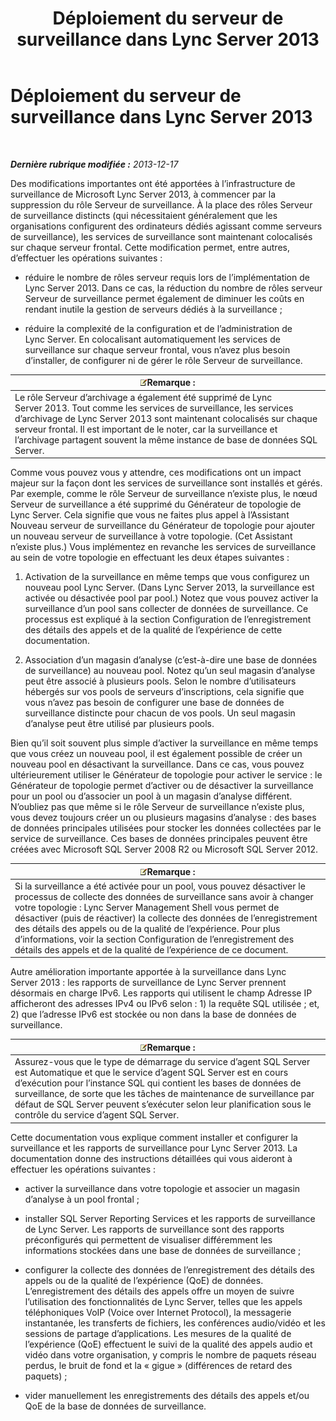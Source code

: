 ﻿---
title: Déploiement du serveur de surveillance dans Lync Server 2013
TOCTitle: Déploiement du serveur de surveillance dans Lync Server 2013
ms:assetid: 117f4a3e-0670-4388-a553-b9854921145f
ms:mtpsurl: https://technet.microsoft.com/fr-fr/library/Gg398199(v=OCS.15)
ms:contentKeyID: 49296295
ms.date: 05/20/2016
mtps_version: v=OCS.15
ms.translationtype: HT
---

# Déploiement du serveur de surveillance dans Lync Server 2013

 

_**Dernière rubrique modifiée :** 2013-12-17_

Des modifications importantes ont été apportées à l’infrastructure de surveillance de Microsoft Lync Server 2013, à commencer par la suppression du rôle Serveur de surveillance. À la place des rôles Serveur de surveillance distincts (qui nécessitaient généralement que les organisations configurent des ordinateurs dédiés agissant comme serveurs de surveillance), les services de surveillance sont maintenant colocalisés sur chaque serveur frontal. Cette modification permet, entre autres, d’effectuer les opérations suivantes :

  - réduire le nombre de rôles serveur requis lors de l’implémentation de Lync Server 2013. Dans ce cas, la réduction du nombre de rôles serveur Serveur de surveillance permet également de diminuer les coûts en rendant inutile la gestion de serveurs dédiés à la surveillance ;

  - réduire la complexité de la configuration et de l’administration de Lync Server. En colocalisant automatiquement les services de surveillance sur chaque serveur frontal, vous n’avez plus besoin d’installer, de configurer ni de gérer le rôle Serveur de surveillance.

<table>
<thead>
<tr class="header">
<th><img src="images/Gg398920.note(OCS.15).gif" title="note" alt="note" />Remarque :</th>
</tr>
</thead>
<tbody>
<tr class="odd">
<td>Le rôle Serveur d’archivage a également été supprimé de Lync Server 2013. Tout comme les services de surveillance, les services d’archivage de Lync Server 2013 sont maintenant colocalisés sur chaque serveur frontal. Il est important de le noter, car la surveillance et l’archivage partagent souvent la même instance de base de données SQL Server.</td>
</tr>
</tbody>
</table>


Comme vous pouvez vous y attendre, ces modifications ont un impact majeur sur la façon dont les services de surveillance sont installés et gérés. Par exemple, comme le rôle Serveur de surveillance n’existe plus, le nœud Serveur de surveillance a été supprimé du Générateur de topologie de Lync Server. Cela signifie que vous ne faites plus appel à l’Assistant Nouveau serveur de surveillance du Générateur de topologie pour ajouter un nouveau serveur de surveillance à votre topologie. (Cet Assistant n’existe plus.) Vous implémentez en revanche les services de surveillance au sein de votre topologie en effectuant les deux étapes suivantes :

1.  Activation de la surveillance en même temps que vous configurez un nouveau pool Lync Server. (Dans Lync Server 2013, la surveillance est activée ou désactivée pool par pool.) Notez que vous pouvez activer la surveillance d’un pool sans collecter de données de surveillance. Ce processus est expliqué à la section Configuration de l’enregistrement des détails des appels et de la qualité de l’expérience de cette documentation.

2.  Association d’un magasin d’analyse (c’est-à-dire une base de données de surveillance) au nouveau pool. Notez qu’un seul magasin d’analyse peut être associé à plusieurs pools. Selon le nombre d’utilisateurs hébergés sur vos pools de serveurs d’inscriptions, cela signifie que vous n’avez pas besoin de configurer une base de données de surveillance distincte pour chacun de vos pools. Un seul magasin d’analyse peut être utilisé par plusieurs pools.

Bien qu’il soit souvent plus simple d’activer la surveillance en même temps que vous créez un nouveau pool, il est également possible de créer un nouveau pool en désactivant la surveillance. Dans ce cas, vous pouvez ultérieurement utiliser le Générateur de topologie pour activer le service : le Générateur de topologie permet d’activer ou de désactiver la surveillance pour un pool ou d’associer un pool à un magasin d’analyse différent. N’oubliez pas que même si le rôle Serveur de surveillance n’existe plus, vous devez toujours créer un ou plusieurs magasins d’analyse : des bases de données principales utilisées pour stocker les données collectées par le service de surveillance. Ces bases de données principales peuvent être créées avec Microsoft SQL Server 2008 R2 ou Microsoft SQL Server 2012.

<table>
<thead>
<tr class="header">
<th><img src="images/Gg398920.note(OCS.15).gif" title="note" alt="note" />Remarque :</th>
</tr>
</thead>
<tbody>
<tr class="odd">
<td>Si la surveillance a été activée pour un pool, vous pouvez désactiver le processus de collecte des données de surveillance sans avoir à changer votre topologie : Lync Server Management Shell vous permet de désactiver (puis de réactiver) la collecte des données de l’enregistrement des détails des appels ou de la qualité de l’expérience. Pour plus d’informations, voir la section Configuration de l’enregistrement des détails des appels et de la qualité de l’expérience de ce document.</td>
</tr>
</tbody>
</table>


Autre amélioration importante apportée à la surveillance dans Lync Server 2013 : les rapports de surveillance de Lync Server prennent désormais en charge IPv6. Les rapports qui utilisent le champ Adresse IP afficheront des adresses IPv4 ou IPv6 selon : 1) la requête SQL utilisée ; et, 2) que l’adresse IPv6 est stockée ou non dans la base de données de surveillance.

<table>
<thead>
<tr class="header">
<th><img src="images/Gg398920.note(OCS.15).gif" title="note" alt="note" />Remarque :</th>
</tr>
</thead>
<tbody>
<tr class="odd">
<td>Assurez-vous que le type de démarrage du service d’agent SQL Server est Automatique et que le service d’agent SQL Server est en cours d’exécution pour l’instance SQL qui contient les bases de données de surveillance, de sorte que les tâches de maintenance de surveillance par défaut de SQL Server peuvent s’exécuter selon leur planification sous le contrôle du service d’agent SQL Server.</td>
</tr>
</tbody>
</table>


Cette documentation vous explique comment installer et configurer la surveillance et les rapports de surveillance pour Lync Server 2013. La documentation donne des instructions détaillées qui vous aideront à effectuer les opérations suivantes :

  - activer la surveillance dans votre topologie et associer un magasin d’analyse à un pool frontal ;

  - installer SQL Server Reporting Services et les rapports de surveillance de Lync Server. Les rapports de surveillance sont des rapports préconfigurés qui permettent de visualiser différemment les informations stockées dans une base de données de surveillance ;

  - configurer la collecte des données de l’enregistrement des détails des appels ou de la qualité de l’expérience (QoE) de données. L’enregistrement des détails des appels offre un moyen de suivre l’utilisation des fonctionnalités de Lync Server, telles que les appels téléphoniques VoIP (Voice over Internet Protocol), la messagerie instantanée, les transferts de fichiers, les conférences audio/vidéo et les sessions de partage d’applications. Les mesures de la qualité de l’expérience (QoE) effectuent le suivi de la qualité des appels audio et vidéo dans votre organisation, y compris le nombre de paquets réseau perdus, le bruit de fond et la « gigue » (différences de retard des paquets) ;

  - vider manuellement les enregistrements des détails des appels et/ou QoE de la base de données de surveillance.

